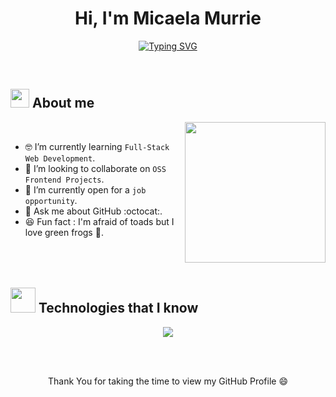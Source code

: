 <h1 align="center">Hi, I'm Micaela Murrie </h1>
<p align="center">
 <a href="https://git.io/typing-svg"><img src="https://readme-typing-svg.herokuapp.com?font=Fira+Code&size=25&duration=4000&pause=1000&color=2CAFF7&center=true&vCenter=true&random=false&width=435&lines=Web+Development+Student;Frontend+development+oriented;Always+learning+new+things..." alt="Typing SVG" /></a>
</p> 
<br>
	
## <picture><img src = "https://media.giphy.com/media/iIephUVYDziLt2uOy9/giphy.gif?cid=ecf05e47wsc5saakghkukzcd75p081lw16uzueza2n8qo0gp&ep=v1_stickers_search&rid=giphy.gif&ct=s" width = 30px></picture> About me

<picture> <img align="right" src="https://media.giphy.com/media/KESQSCbtsnzq/giphy.gif?cid=ecf05e47hi8xj2dm2a35d3xmysoz6db9irtg1gtclfg2o323&ep=v1_stickers_search&rid=giphy.gif&ct=s" width = 225px></picture>
<br>

- 🤓 I’m currently learning `Full-Stack Web Development`.
- 👯 I’m looking to collaborate on `OSS Frontend Projects`.
- 🙋 I’m currently open for a `job opportunity`.
- 💬 Ask me about GitHub :octocat:.
- 😆 Fun fact : I'm afraid of toads but I love green frogs 🐸.
<br><br><br><br>


## <picture> <img src = "https://media.giphy.com/media/80dIUvgluhCGuHKjBP/giphy.gif?cid=ecf05e47ffla7imfeqm50230s91b114933cr99toyhx2e7co&ep=v1_stickers_search&rid=giphy.gif&ct=s" width = 40px>  </picture> Technologies that I know

<p align="center">
  <a href="https://skillicons.dev">
    <img src="https://skillicons.dev/icons?i=html,css,js,git,github,tailwind,bootstrap,vscode,notion,discord&perline=14" />
  </a>
</p>
<br><br>

<p align="center"> Thank You for taking the time to view my GitHub Profile 😄</p> 
